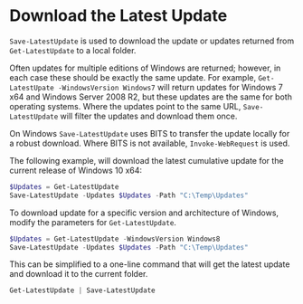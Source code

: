 # Download the Latest Update

`Save-LatestUpdate` is used to download the update or updates returned from `Get-LatestUpdate` to a local folder.

Often updates for multiple editions of Windows are returned; however, in each case these should be exactly the same update. For example, `Get-LatestUpate -WindowsVersion Windows7` will return updates for Windows 7 x64 and Windows Server 2008 R2, but these updates are the same for both operating systems. Where the updates point to the same URL, `Save-LatestUpdate` will filter the updates and download them once.

On Windows `Save-LatestUpdate` uses BITS to transfer the update locally for a robust download. Where BITS is not available, `Invoke-WebRequest` is used.

The following example, will download the latest cumulative update for the current release of Windows 10 x64:

```powershell
$Updates = Get-LatestUpdate
Save-LatestUpdate -Updates $Updates -Path "C:\Temp\Updates"
```

To download update for a specific version and architecture of Windows, modify the parameters for `Get-LatestUpdate`.

```powershell
$Updates = Get-LatestUpdate -WindowsVersion Windows8
Save-LatestUpdate -Updates $Updates -Path "C:\Temp\Updates"
```

This can be simplified to a one-line command that will get the latest update and download it to the current folder.

```powershell
Get-LatestUpdate | Save-LatestUpdate
```